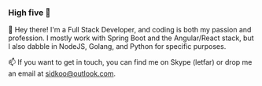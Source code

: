 ### High five 👋

🔭 Hey there! I'm a Full Stack Developer, and coding is both my passion and profession. I mostly work with Spring Boot and the Angular/React stack, but I also dabble in NodeJS, Golang, and Python for specific purposes.

📫 If you want to get in touch, you can find me on Skype (letfar) or drop me an email at sidkoo@outlook.com. 
